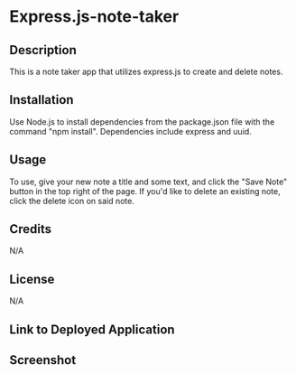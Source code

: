 # Express.js-note-taker

## Description

This is a note taker app that utilizes express.js to create and delete notes. 

## Installation

Use Node.js to install dependencies from the package.json file with the command "npm install". Dependencies include express and uuid.

## Usage

To use, give your new note a title and some text, and click the "Save Note" button in the top right of the page. If you'd like to delete an existing note, click the delete icon on said note.

## Credits

N/A

## License

N/A

## Link to Deployed Application



## Screenshot

